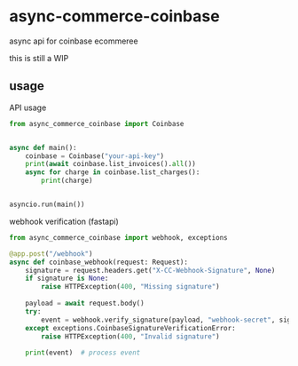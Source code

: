 
# async-commerce-coinbase

async api for coinbase ecommeree

this is still a WIP

## usage

API usage

```py
from async_commerce_coinbase import Coinbase


async def main():
    coinbase = Coinbase("your-api-key")
    print(await coinbase.list_invoices().all())
    async for charge in coinbase.list_charges():
        print(charge)


asyncio.run(main())
```

webhook verification (fastapi)
```py
from async_commerce_coinbase import webhook, exceptions

@app.post("/webhook")
async def coinbase_webhook(request: Request):
    signature = request.headers.get("X-CC-Webhook-Signature", None)
    if signature is None:
        raise HTTPException(400, "Missing signature")
    
    payload = await request.body()
    try:
        event = webhook.verify_signature(payload, "webhook-secret", signature)
    except exceptions.CoinbaseSignatureVerificationError:
        raise HTTPException(400, "Invalid signature")
    
    print(event)  # process event
```
